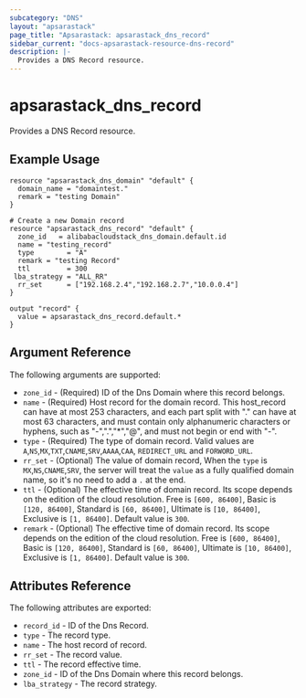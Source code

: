 ```yaml
---
subcategory: "DNS"
layout: "apsarastack"
page_title: "Apsarastack: apsarastack_dns_record"
sidebar_current: "docs-apsarastack-resource-dns-record"
description: |-
  Provides a DNS Record resource.
---
```


# apsarastack\_dns\_record

Provides a DNS Record resource.

## Example Usage

```
resource "apsarastack_dns_domain" "default" {
  domain_name = "domaintest."
  remark = "testing Domain"
}

# Create a new Domain record
resource "apsarastack_dns_record" "default" {
  zone_id   = alibabacloudstack_dns_domain.default.id
  name = "testing_record"
  type        = "A"
  remark = "testing Record"
  ttl         = 300
 lba_strategy = "ALL_RR"
  rr_set      = ["192.168.2.4","192.168.2.7","10.0.0.4"]
}

output "record" {
  value = apsarastack_dns_record.default.*
}
```

## Argument Reference

The following arguments are supported:

* `zone_id` - (Required) ID of the Dns Domain where this record belongs.
* `name` - (Required) Host record for the domain record. This host_record can have at most 253 characters, and each part split with "." can have at most 63 characters, and must contain only alphanumeric characters or hyphens, such as "-",".","*","@",  and must not begin or end with "-".
* `type` - (Required) The type of domain record. Valid values are `A`,`NS`,`MX`,`TXT`,`CNAME`,`SRV`,`AAAA`,`CAA`, `REDIRECT_URL` and `FORWORD_URL`.
* `rr_set` - (Optional) The value of domain record, When the `type` is `MX`,`NS`,`CNAME`,`SRV`, the server will treat the `value` as a fully qualified domain name, so it's no need to add a `.` at the end.
* `ttl` - (Optional) The effective time of domain record. Its scope depends on the edition of the cloud resolution. Free is `[600, 86400]`, Basic is `[120, 86400]`, Standard is `[60, 86400]`, Ultimate is `[10, 86400]`, Exclusive is `[1, 86400]`. Default value is `300`.
* `remark` - (Optional) The effective time of domain record. Its scope depends on the edition of the cloud resolution. Free is `[600, 86400]`, Basic is `[120, 86400]`, Standard is `[60, 86400]`, Ultimate is `[10, 86400]`, Exclusive is `[1, 86400]`. Default value is `300`.

## Attributes Reference

The following attributes are exported:

* `record_id` - ID of the Dns Record.
* `type` - The record type.
* `name` - The host record of record.
* `rr_set` - The record value.
* `ttl` - The record effective time.
* `zone_id` - ID of the Dns Domain where this record belongs.
* `lba_strategy` - The record strategy.